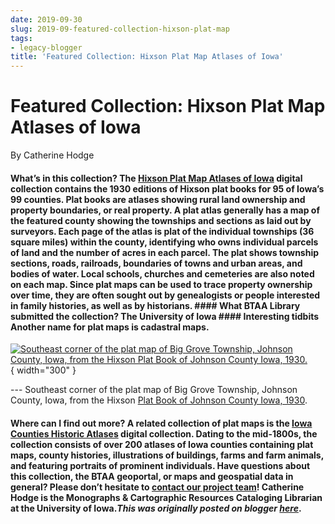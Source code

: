 ```yaml
---
date: 2019-09-30
slug: 2019-09-featured-collection-hixson-plat-map
tags:
- legacy-blogger
title: 'Featured Collection: Hixson Plat Map Atlases of Iowa'
---
```


# Featured Collection: Hixson Plat Map Atlases of Iowa

By Catherine Hodge

#### What’s in this collection? The [Hixson Plat Map Atlases of Iowa](https://geo.btaa.org/catalog%3Ff%5Bdct_isPartOf_sm%5D%5B%5D%3D03d-02&sa=D&sntz=1&usg=AOvVaw2Is0czRsaqIxOtzMob_2-n) digital collection contains the 1930 editions of Hixson plat books for 95 of Iowa’s 99 counties. Plat books are atlases showing rural land ownership and property boundaries, or real property. A plat atlas generally has a map of the featured county showing the townships and sections as laid out by surveyors. Each page of the atlas is plat of the individual townships (36 square miles) within the county, identifying who owns individual parcels of land and the number of acres in each parcel. The plat <!-- more --> shows township sections, roads, railroads, boundaries of towns and urban areas, and bodies of water. Local schools, churches and cemeteries are also noted on each map. Since plat maps can be used to trace property ownership over time, they are often sought out by genealogists or people interested in family histories, as well as by historians. #### What BTAA Library submitted the collection? The University of Iowa #### Interesting tidbits Another name for plat maps is cadastral maps. 

[![Southeast corner of the plat map of Big Grove Township, Johnson County, Iowa, from the Hixson Plat Book of Johnson County Iowa, 1930.](https://blogger.googleusercontent.com/img/a/AVvXsEhaupaQAWyRf57tAmV6Ep6rrylhnGKu-5wqaIoUAfQefY0zBhqT8FtDVYvi6FXl_Gb5jSyumAqQ10Nz8z4AGapL9lWZBJEzINxEJhp6_-pP2g_S853PxO6ZhZ8zTT5exBVXJzGkGiVMCgHQHWt_TYJ4Howu-wn2ITtxh7FZXl4mhqe81C4L_lB6z6pZ8g=w855-h408)](https://blogger.googleusercontent.com/img/a/AVvXsEhaupaQAWyRf57tAmV6Ep6rrylhnGKu-5wqaIoUAfQefY0zBhqT8FtDVYvi6FXl_Gb5jSyumAqQ10Nz8z4AGapL9lWZBJEzINxEJhp6_-pP2g_S853PxO6ZhZ8zTT5exBVXJzGkGiVMCgHQHWt_TYJ4Howu-wn2ITtxh7FZXl4mhqe81C4L_lB6z6pZ8g){ width="300" }

 --- Southeast corner of the plat map of Big Grove Township, Johnson County, Iowa, from the Hixson [Plat Book of Johnson County Iowa, 1930](https://geo.btaa.org/catalog/Fa7740c94-7d52-4f8c-9e56-22db4f735502&sa=D&sntz=1&usg=AOvVaw2pfpNE6NIZz3zEvqTs-Qo8).

#### Where can I find out more? A related collection of plat maps is the [Iowa Counties Historic Atlases](https://geo.btaa.org/F%3Futf8%3D/5E2/59C/593/6search_field%3Dall_fields/6q%3Diowa/Bhistoric/Bcounty/Batlases&sa=D&sntz=1&usg=AOvVaw3oXk7DcR6bguXFr5BczM_N) digital collection. Dating to the mid-1800s, the collection consists of over 200 atlases of Iowa counties containing plat maps, county histories, illustrations of buildings, farms and farm animals, and featuring portraits of prominent individuals. Have questions about this collection, the BTAA geoportal, or maps and geospatial data in general? Please don’t hesitate to [contact our project team](https://geo.btaa.org/feedback&sa=D&source=editors&ust=1648223986668356&usg=AOvVaw0QBcpxB4xELDZaznJrziNA)! Catherine Hodge is the Monographs & Cartographic Resources Cataloging Librarian at the University of Iowa.*This was originally posted on blogger [here](https://geobtaa.blogspot.com/2019/09/featured-collection-hixson-plat-map.html)*.

